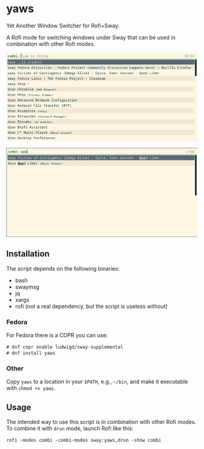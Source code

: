 # yaws

Yet Another Window Switcher for Rofi+Sway.

A Rofi mode for switching windows under Sway that can be used in combination with other Rofi modes.

![Rofi with sway and drun modes enabled](screenshots/screenshot1.png)

![Rofi with sway and drun modes enabled, filtered](screenshots/screenshot2.png)

## Installation

The script depends on the following binaries:

- bash
- swaymsg
- jq
- xargs
- rofi (not a real dependency, but the script is useless without)

### Fedora

For Fedora there is a COPR you can use:

```
# dnf copr enable ludwigd/sway-supplemental
# dnf install yaws
```

### Other

Copy `yaws` to a location in your `$PATH`, e.g., `~/bin`, and make it executable with `chmod +x yaws`.

## Usage

The intended way to use this script is in combination with other Rofi modes. To combine it with `drun` mode, launch Rofi like this:

```
rofi -modes combi -combi-modes sway:yaws,drun -show combi
```